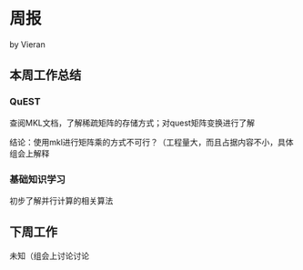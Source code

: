 # 周报

by Vieran

## 本周工作总结

### QuEST

查阅MKL文档，了解稀疏矩阵的存储方式；对quest矩阵变换进行了解

结论：使用mkl进行矩阵乘的方式不可行？（工程量大，而且占据内容不小，具体组会上解释

### 基础知识学习

初步了解并行计算的相关算法



## 下周工作

未知（组会上讨论讨论